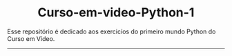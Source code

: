 <h1 align="center"> Curso-em-video-Python-1 </h1>
Esse repositório é dedicado aos exercicíos do primeiro mundo Python do Curso em Vídeo.

---
